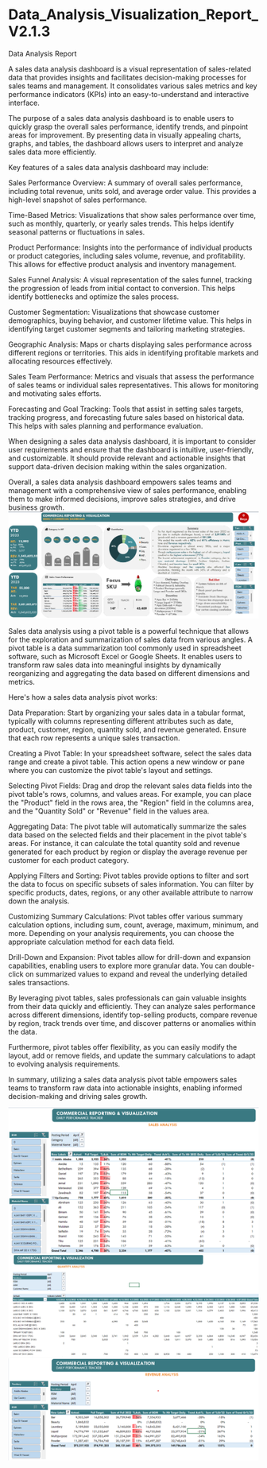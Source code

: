 # Data_Analysis_Visualization_Report_V2.1.3
Data Analysis Report

A sales data analysis dashboard is a visual representation of sales-related data that provides insights and facilitates decision-making processes for sales teams and management. It consolidates various sales metrics and key performance indicators (KPIs) into an easy-to-understand and interactive interface.

The purpose of a sales data analysis dashboard is to enable users to quickly grasp the overall sales performance, identify trends, and pinpoint areas for improvement. By presenting data in visually appealing charts, graphs, and tables, the dashboard allows users to interpret and analyze sales data more efficiently.

Key features of a sales data analysis dashboard may include:

Sales Performance Overview: A summary of overall sales performance, including total revenue, units sold, and average order value. This provides a high-level snapshot of sales performance.

Time-Based Metrics: Visualizations that show sales performance over time, such as monthly, quarterly, or yearly sales trends. This helps identify seasonal patterns or fluctuations in sales.

Product Performance: Insights into the performance of individual products or product categories, including sales volume, revenue, and profitability. This allows for effective product analysis and inventory management.

Sales Funnel Analysis: A visual representation of the sales funnel, tracking the progression of leads from initial contact to conversion. This helps identify bottlenecks and optimize the sales process.

Customer Segmentation: Visualizations that showcase customer demographics, buying behavior, and customer lifetime value. This helps in identifying target customer segments and tailoring marketing strategies.

Geographic Analysis: Maps or charts displaying sales performance across different regions or territories. This aids in identifying profitable markets and allocating resources effectively.

Sales Team Performance: Metrics and visuals that assess the performance of sales teams or individual sales representatives. This allows for monitoring and motivating sales efforts.

Forecasting and Goal Tracking: Tools that assist in setting sales targets, tracking progress, and forecasting future sales based on historical data. This helps with sales planning and performance evaluation.

When designing a sales data analysis dashboard, it is important to consider user requirements and ensure that the dashboard is intuitive, user-friendly, and customizable. It should provide relevant and actionable insights that support data-driven decision making within the sales organization.

Overall, a sales data analysis dashboard empowers sales teams and management with a comprehensive view of sales performance, enabling them to make informed decisions, improve sales strategies, and drive business growth.
![Sales Dashboar](/Assets/Dashboard.png "Dashboard")

Sales data analysis using a pivot table is a powerful technique that allows for the exploration and summarization of sales data from various angles. A pivot table is a data summarization tool commonly used in spreadsheet software, such as Microsoft Excel or Google Sheets. It enables users to transform raw sales data into meaningful insights by dynamically reorganizing and aggregating the data based on different dimensions and metrics.

Here's how a sales data analysis pivot works:

Data Preparation: Start by organizing your sales data in a tabular format, typically with columns representing different attributes such as date, product, customer, region, quantity sold, and revenue generated. Ensure that each row represents a unique sales transaction.

Creating a Pivot Table: In your spreadsheet software, select the sales data range and create a pivot table. This action opens a new window or pane where you can customize the pivot table's layout and settings.

Selecting Pivot Fields: Drag and drop the relevant sales data fields into the pivot table's rows, columns, and values areas. For example, you can place the "Product" field in the rows area, the "Region" field in the columns area, and the "Quantity Sold" or "Revenue" field in the values area.

Aggregating Data: The pivot table will automatically summarize the sales data based on the selected fields and their placement in the pivot table's areas. For instance, it can calculate the total quantity sold and revenue generated for each product by region or display the average revenue per customer for each product category.

Applying Filters and Sorting: Pivot tables provide options to filter and sort the data to focus on specific subsets of sales information. You can filter by specific products, dates, regions, or any other available attribute to narrow down the analysis.

Customizing Summary Calculations: Pivot tables offer various summary calculation options, including sum, count, average, maximum, minimum, and more. Depending on your analysis requirements, you can choose the appropriate calculation method for each data field.

Drill-Down and Expansion: Pivot tables allow for drill-down and expansion capabilities, enabling users to explore more granular data. You can double-click on summarized values to expand and reveal the underlying detailed sales transactions.

By leveraging pivot tables, sales professionals can gain valuable insights from their data quickly and efficiently. They can analyze sales performance across different dimensions, identify top-selling products, compare revenue by region, track trends over time, and discover patterns or anomalies within the data.

Furthermore, pivot tables offer flexibility, as you can easily modify the layout, add or remove fields, and update the summary calculations to adapt to evolving analysis requirements.

In summary, utilizing a sales data analysis pivot table empowers sales teams to transform raw data into actionable insights, enabling informed decision-making and driving sales growth.

![Pivot MT](/Assets/MT_Sample.png "Metric Tones")
![Pivot Qty](/Assets/Qty_Sample.png "Quantity")
![Pivot Revenue](/Assets/Rev_Sample.png "Revenue")
